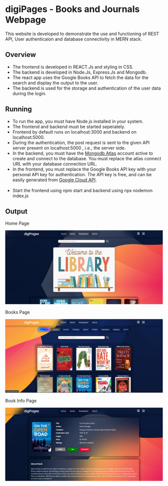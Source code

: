 # digiPages - Books and Journals Webpage

<p>This website is developed to demonstrate the use and functioning of REST API, User authenticaion and database connectivity in MERN stack.</p>


## Overview
<ul>
    <li>The frontend is developed in REACT.Js and styling in CSS.</li>
    <li>The backend is developed in Node.Js, Express.Js and Mongodb.</li>
    <li>The react app uses the Google Books API to fetch the data for the search and display the output to the user.</li>
    <li>The backend is used for the storage and authentication of the user data during the login.</li>
</ul>

## Running
<ul>
    <li>To run the app, you must have Node.js installed in your system.</li>
    <li>The frontend and backend must be started seperately.</li>
    <li>Frontend by default runs on localhost:3000 and backend on localhost:5000.</li>
    <li>During the authentication, the post request is sent to the given API server present on localhost:5000 , i.e., the server side.</li>
    <li>In the backend, you must have the <a href='https://www.mongodb.com/cloud/atlas/register/'>Mongodb Atlas</a> account active to create and connect to the database. You must replace the atlas connect URL with your database connection URL.</li>
    <li>In the frontend, you must replace the Google Books API key with your personal API key for authentication. The API key is free, and can be easily generated from <a href='https://console.cloud.google.com/apis/'>Google Cloud API</a>.</li>
    <br>
    <li>Start the frontend using npm start and backend using npx nodemon index.js</li>
</ul>

## Output
<p>Home Page</p>
<img src='https://github.com/ajinkya-pande/digiPages/blob/master/output/home-page.jpg' alt='home-page-image'>

<p>Books Page</p>
<img src='https://github.com/ajinkya-pande/digiPages/blob/master/output/books-page.jpg' alt='books-page-image'>

<p>Book Info Page</p>
<img src='https://github.com/ajinkya-pande/digiPages/blob/master/output/book-info.jpg' alt='book-info-image'>
